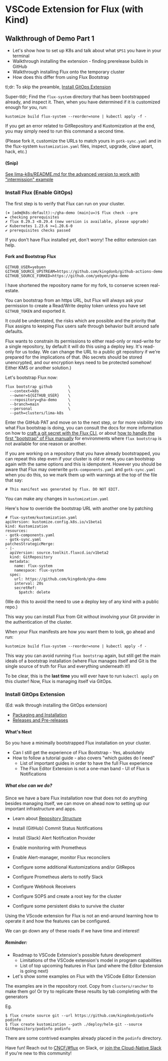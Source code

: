 # VSCode Extension for Flux (with Kind)

## Walkthrough of Demo Part 1

* Let's show how to set up K8s and talk about what `$PS1` you have in your terminal
* Walkthrough installing the extension - finding prerelease builds in GitHub
* Walkthrough installing Flux onto the temporary cluster
* How does this differ from using Flux Bootstrap

tl;dr: To skip the preamble, [Install GitOps Extension](#install-gitops-extension)

Super-tldr; Find the `flux-system` directory that has been bootstrapped already, and
inspect it. Then, when you have determined if it is customized enough for you, run:

```shell
kustomize build flux-system --reorder=none | kubectl apply -f -
```

If you get an error related to GitRepository and Kustomization at the end, you may
simply need to run this command a second time.

(Please fork it, customize the URLs to match yours in `gotk-sync.yaml` and in the
flux-system `kustomization.yaml` files, inspect, upgrade, clave apart, hack, etc.)

#### (Snip)

[See lima-k8s/README.md for the advanced version to work with "intermission" example](/clusters/lima-k8s/README.md)

### Install Flux (Enable GitOps)

The first step is to verify that Flux can run on your cluster.

```
(⎈ |adm@k8s:default):~/gha-demo (main|u=)$ flux check --pre
► checking prerequisites
✗ flux 0.29.3 <0.29.4 (new version is available, please upgrade)
✔ Kubernetes 1.23.6 >=1.20.6-0
✔ prerequisites checks passed
```

If you don't have Flux installed yet, don't worry! The editor extension can help.

#### Fork and Bootstrap Flux

```
GITHUB_USER=yebyen
GITHUB_SOURCE_UPSTREAM=https://github.com/kingdonb/github-actions-demo
GITHUB_SOURCE_FORKED=https://github.com/yebyen/gha-demo
```

I have shortened the repository name for my fork, to conserve screen real-estate.

You can bootstrap from an https URL, but Flux will always ask your permission to
create a Read/Write deploy token unless you have set `GITHUB_TOKEN` and exported it.

It could be understated, the risks which are possible and the priority that Flux
assigns to keeping Flux users safe through behavior built around safe defaults.

Flux wants to constrain its permissions to either read-only or read-write for a
single repository, by default it will do this using a deploy key. It's read-only
for us today. We can change the URL to a public git repository if we're prepared
for the implications of that. (No secrets should be stored unencrypted, and our
encryption keys need to be protected somehow! Either KMS or another solution.)

Let's bootstrap Flux now:

```
flux bootstrap github       \
  --context=k8s             \
  --owner=${GITHUB_USER}    \
  --repository=gha-demo     \
  --branch=main             \
  --personal                \
  --path=clusters/lima-k8s
```

Enter the GitHub PAT and move on to the next step, or for more visibility into what
Flux bootstrap is doing, you can consult the docs for more information on how to
[craft a git secret with the Flux CLI](https://fluxcd.io/docs/cmd/flux_create_secret_git/),
or about [how to handle the first "bootstrap" of Flux manually](https://fluxcd.io/docs/use-cases/azure/#flux-installation-for-azure-devops)
for environments where `flux bootstrap` is not available for one reason or another.

If you are working on a repository that you have already bootstrapped, you can
repeat this step even if your cluster is old or new, you can bootstrap again with
the same options and this is idempotent. However you should be aware that Flux may
overwrite `gotk-components.yaml` and `gotk-sync.yaml` when you do this, so we mark
them up with warnings at the top of the file that say:

```
# This manifest was generated by flux. DO NOT EDIT.
```

You can make any changes in `kustomization.yaml`

Here's how to override the bootstrap URL with another one by patching

```
# flux-system/kustomization.yaml
apiVersion: kustomize.config.k8s.io/v1beta1
kind: Kustomization
resources:
- gotk-components.yaml
- gotk-sync.yaml
patchesStrategicMerge:
- |-
  apiVersion: source.toolkit.fluxcd.io/v1beta2
  kind: GitRepository
  metadata:
    name: flux-system
    namespace: flux-system
  spec:
    url: https://github.com/kingdonb/gha-demo
    interval: 20s
    secretRef:
      $patch: delete
```

(We do this to avoid the need to use a deploy key of any kind with a public repo.)

This way you can install Flux from Git without involving your Git provider in the
authentication of the cluster.

When your Flux manifests are how you want them to look, go ahead and run:

```
kustomize build flux-system --reorder=none | kubectl apply -f -
```

This way you can avoid running `flux bootstrap` again, but still get the main
ideals of a bootstrap installation (where Flux manages itself and Git is the
single source of truth for Flux and everything underneath it!)

To be clear, this is the **last time** you will ever have to run `kubectl apply`
on this cluster! Now, Flux is managing itself via GitOps.

### Install GitOps Extension

(Ed: walk through installing the GitOps extension)

* [Packaging and Installation](https://github.com/weaveworks/vscode-gitops-tools#packaging-and-installation)
* [Releases and Pre-releases](https://github.com/weaveworks/vscode-gitops-tools/releases)

#### What's Next

So you have a minimally bootstrapped Flux installation on your cluster.

* Can I still get the experience of Flux Bootstrap - Yes, absolutely
* How to follow a tutorial guide - also covers "which guides do I need"
  * List of important guides in order to have the full Flux experience
  * The Flux Editor Extension is not a one-man band - UI of Flux is Notifications

##### What else can we do?

Since we have a bare Flux installation now that does not do anything besides managing
itself, we can move on ahead now to setting up our important infrastructure and apps.

* Learn about [Repository Structure](https://fluxcd.io/docs/guides/repository-structure/)
* Install (GitHub) Commit Status Notifications
* Install (Slack) Alert Notification Provider
* Enable monitoring with Prometheus
* Enable Alert-manager, monitor Flux reconcilers

* Configure some additional Kustomizations and/or GitRepos
* Configure Prometheus alerts to notify Slack
* Configure Webhook Receivers
* Configure SOPS and create a root key for the cluster
* Configure some persistent disks to survive the cluster

Using the VScode extension for Flux is not an end-around learning how to operate
it and how the features can be configured.

We can go down any of these roads if we have time and interest!

##### Reminder:

* Roadmap to VSCode Extension's possible future development
  * Limitations of the VSCode extension's model in program capabilities
  * List of top upcoming features in Flux (and where the Editor Extension is going next)
* Let's show some examples on Flux with the VSCode Editor Extension

The examples are in the repository root. Copy from `clusters/rancher` to make them go!
Or try to replicate these results by tab completing with the generators

Eg.

```
$ flux create source git --url https://github.com/kingdonb/podinfo podinfo
$ flux create kustomization --path ./deploy/helm-git --source GitRepository/podinfo podinfo
```

There are some contrived examples already placed in the `podinfo` directory.

Have fun! Reach out to [CNCF/#flux](https://cloud-native.slack.com/channels/flux) on Slack,
or [join the Cloud-Native Slack](https://slack.cncf.io) if you're new to this community!
